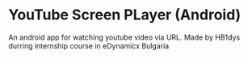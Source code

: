 # YouTube Screen PLayer (Android)
An android app for watching youtube video via URL. 
Made by HB1dys durring internship course in eDynamicx Bulgaria
